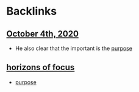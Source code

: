 
# Backlinks
## [October 4th, 2020](<October 4th, 2020.md>)
- He also clear that the important is the [purpose](<purpose.md>)

## [horizons of focus](<horizons of focus.md>)
- [purpose](<purpose.md>)

